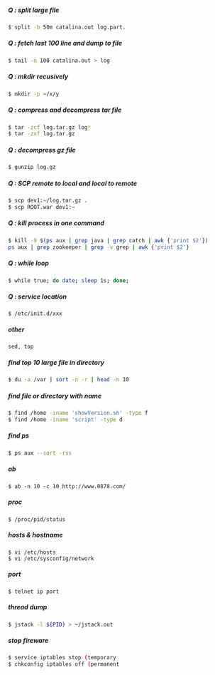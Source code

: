 ##### Q : split large file
```sh
$ split -b 50m catalina.out log.part.
```

##### Q : fetch last 100 line and dump to file
```sh
$ tail -n 100 catalina.out > log
```

##### Q : mkdir recusively
```sh
$ mkdir -p ~/x/y
```

##### Q : compress and decompress tar file
```sh
$ tar -zcf log.tar.gz log*
$ tar -zxf log.tar.gz
```

##### Q : decompress gz file
```sh
$ gunzip log.gz
```

##### Q : SCP remote to local and local to remote
```sh
$ scp dev1:~/log.tar.gz .
$ scp ROOT.war dev1:~
```

##### Q : kill process in one command
```sh
$ kill -9 $(ps aux | grep java | grep catch | awk {'print $2'})
ps aux | grep zookeeper | grep -v grep | awk {'print $2'}
```

##### Q : while loop
```sh
$ while true; do date; sleep 1s; done;
```

##### Q : service location
```
$ /etc/init.d/xxx
```

##### other
```
sed, top
```

##### find top 10 large file in directory
```sh
$ du -a /var | sort -n -r | head -n 10
```
 
##### find file or directory with name 
```sh
$ find /home -iname 'showVersion.sh' -type f
$ find /home -iname 'script' -type d
```

##### find ps
```sh
$ ps aux --sort -rss
```

##### ab
```
$ ab -n 10 -c 10 http://www.0878.com/
```

##### proc
```
$ /proc/pid/status
```

##### hosts & hostname
```
$ vi /etc/hosts
$ vi /etc/sysconfig/network
```

##### port
```
$ telnet ip port
```

##### thread dump
```sh
$ jstack -l ${PID} > ~/jstack.out
```

##### stop fireware
```sh
$ service iptables stop (temporary
$ chkconfig iptables off (permanent
```